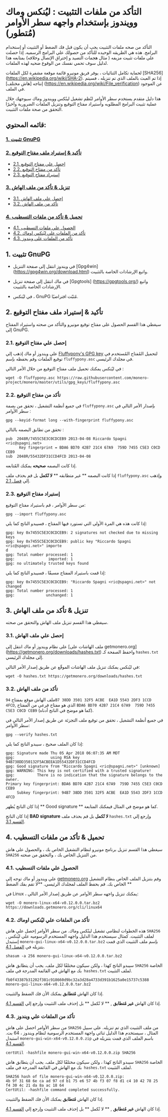#  التأكد من ملفات التثبيت : ليُنكس وماك وويندوز بإستخدام واجهه سطر الأوامر (مُتطور)

التأكد من صحه ملفات التثبيت يجب أن يكون قبل فك الضغط أو التثبيت أو إستخدام البرامج. هذه هي الطريقه الوحيده للتأكد من حصولك علي البرامج الرسميه. إذا حصلت علي ملفات تثبيت مزيفه ( مثال هجمات التصيد و إختراق الإتصال وخلافه) بمتابعه هذا لدليل سوف تحمي نفسك من الوقوع ضحيه لهذه الملفات.

لحماية تكامل الثنائيات ، يوفر فريق مونيرو قائمة موقعة مشفرة لكل الملفات [SHA256] (https://en.wikipedia.org/wiki/SHA-2). إذا تم العبث بالملف الذي تم تنزيله ، فسيتم إنتاجه [هاش مختلف] (https://en.wikipedia.org/wiki/File_verification) عن الموجود في الملف.

هذا دليل متقدم يستخدم سطر الأوامر لنُظم تشغيل لينُكس وويندوز وماك سيوجهك خلال عملية تثبيت البرامج المطلوبه واستيراد مفتاح التوقيع وتنزيل الملفات الضرورية وأخيرًا التحقق من صحة ملفات التثبيت.

## قائمه المحتوي:

### [1. تثبيت GnuPG](#1-installing-gnupg)
### [2. تأكيد & إستيراد ملف مفتاح التوقيع](#2-verify-and-import-signing-key)
  + [2.1. إحصل علي مفتاح التوقيع ](#21-get-signing-key)
  + [2.2. تأكد من مفتاح التوقيع ](#22-verify-signing-key)
  + [2.3. إستيراد مفتاح التوقيع ](#23-import-signing-key)
### [3. تنزيل & تأكد من ملف الهاش](#3-download-and-verify-hash-file)
  + [3.1. إحصل علي ملف الهاش ](#31-get-hash-file)
  + [3.2. تأكد من ملف الهاش ](#32-verify-hash-file)
### [4. تحميل & تأكد من ملفات التسطيب ](#4-download-and-verify-binary)
  + [4.1. الحصول علي ملفات التسطيب](#41-get-monero-binary)
  + [4.2. تأكد من الملفات علي ليُنكس اوماك ](#42-binary-verification-on-linux-or-mac)
  + [4.3. تأكد من الملفات علي ويندوز](#43-binary-verification-on-windows)

## 1. تثبيت GnuPG

+ في ويندوز انتقل إلى صفحة التنزيل [Gpg4win] (https://gpg4win.org/download.html) واتبع الإرشادات الخاصة بالتثبيت.

+ في ماك انتقل إلى صفحة تنزيل [Gpgtools] (https://gpgtools.org/) واتبع الإرشادات الخاصة بالتثبيت.

+ في ليُنكس ، GnuPG مُثبّت افتراضيًا.

## 2. تأكيد & إستيراد ملف مفتاح التوقيع

سيغطي هذا القسم الحصول على مفتاح توقيع مونيرو والتأكد من صحته واستيراد المفتاح إلى GnuPG.

### 2.1. إحصل علي مفتاح التوقيع

علي ويندوز أو ماك إذهب إلي [Fluffypony's GPG key](https://raw.githubusercontent.com/monero-project/monero/master/utils/gpg_keys/fluffypony.asc) لتحميل المُفتاح المُستخدم في توقيع الملفات وقم بحفظه بإسم `fluffypony.asc` في مجلدك الرئيسي.

في ليُنكس يمكنك تحميل ملف مفتاح التوقيع من خلال الأمر التالي :

```
wget -O fluffypony.asc https://raw.githubusercontent.com/monero-project/monero/master/utils/gpg_keys/fluffypony.asc
```

### 2.2. تأكد من مفتاح التوقيع

في جميع أنظمة التشغيل ، تحقق من بصمة `fluffypony.asc` بإصدار الأمر التالي في سطر الأوامر :

```
gpg --keyid-format long --with-fingerprint fluffypony.asc
```


تحقق من تطابق البصمه بالتالي :

```
pub  2048R/7455C5E3C0CDCEB9 2013-04-08 Riccardo Spagni <ric@spagni.net>
      Key fingerprint = BDA6 BD70 42B7 21C4 67A9  759D 7455 C5E3 C0CD CEB9
sub  2048R/55432DF31CCD4FCD 2013-04-08
```

إذا كانت البصمه **صحيحه** يمكنك المُتابعه.

إذا كانت البصمه ** غير متطابقه ** **لا تُكمل** بل قم بحذف ملف `fluffypony.asc` وإذهب إلي [فصل 2.1](#21-get-signing-key).

### 2.3. إستيراد مفتاح التوقيع

من سطر الأوامر ، قم باستيراد مفتاح التوقيع:

```
gpg --import fluffypony.asc
```

إذا كانت هذه هي المرة الأولى التي تستورد فيها المفتاح ، فسيبدو الناتج كما يلي:

```
gpg: key 0x7455C5E3C0CDCEB9: 2 signatures not checked due to missing keys
gpg: key 0x7455C5E3C0CDCEB9: public key "Riccardo Spagni <ric@spagni.net>" importe
d
gpg: Total number processed: 1
gpg:               imported: 1
gpg: no ultimately trusted keys found
```

إذا قمت باستيراد المفتاح مسبقًا ، فسيبدو الناتج كما يلي:

```
gpg: key 0x7455C5E3C0CDCEB9: "Riccardo Spagni <ric@spagni.net>" not changed
gpg: Total number processed: 1
gpg:              unchanged: 1
```

## 3. تنزيل & تأكد من ملف الهاش

سيغطي هذا القسم تنزيل ملف الهاش والتحقق من صحته.

### 3.1. إحصل علي ملف الهاش

على نظام ويندوز أو ماك انتقل إلى [ملف الهاشات على getmonero.org] (https://getmonero.org/downloads/hashes.txt) واحفظ الصفحة كـ `hashes.txt` إلى مجلدك الرئيسي.

في ليُنكس يمكنك تنزيل ملف الهاشات الموقّع عن طريق إصدار الأمر التالي:

```
wget -O hashes.txt https://getmonero.org/downloads/hashes.txt
```

### 3.2. تأكد من ملف الهاش

ملف الهاش موقع بمفتاح  `94B7 38DD 3501 32F5 ACBE  EA1D 5543 2DF3 1CCD 4FCD`, الذي هو مفتاح فرعي من المفتاح `BDA6 BD70 42B7 21C4 67A9  759D 7455 C5E3 C0CD CEB9` (كما هو موضح في الناتج أدناه).

في جميع أنظمة التشغيل ، تحقق من توقيع ملف التجزئة عن طريق إصدار الأمر التالي في سطر الأوامر:

```
gpg --verify hashes.txt
```

إذا كان الملف صحيح ، سيبدو الناتج كما يلي:

```
gpg: Signature made Thu 05 Apr 2018 06:07:35 AM MDT
gpg:                using RSA key 94B738DD350132F5ACBEEA1D55432DF31CCD4FCD
gpg: Good signature from "Riccardo Spagni <ric@spagni.net>" [unknown]
gpg: WARNING: This key is not certified with a trusted signature!
gpg:          There is no indication that the signature belongs to the owner.
Primary key fingerprint: BDA6 BD70 42B7 21C4 67A9  759D 7455 C5E3 C0CD CEB9
     Subkey fingerprint: 94B7 38DD 3501 32F5 ACBE  EA1D 5543 2DF3 1CCD 4FCD
```

إذا كان الناتج يُظهر ** Good signature ** كما هو موضح في المثال فيمكنك المتابعة.

إذا كان الناتج **BAD signature** **لا تُكمل** بل قم بحذف ملف `hashes.txt` وإرجع إلي [القسم 3.1](#31-get-hash-file).

## 4. تحميل & تأكد من ملفات التسطيب

سيغطي هذا القسم تنزيل برنامج مونيرو لنظام التشغيل الخاص بك ، والحصول على هاش `SHA256` من التنزيل الخاص بك ، والتحقق من صحته.

### 4.1. الحصول علي ملفات التسطيب

علي ويندوز أو ماك توجه إلي [getmonero.org](https://getmonero.org/downloads/) وقم بتنزيل الملف الخاص بنظام التشغيل الخاص بك. قم بحفظ الملف لمجلدك الرئيسي. **لا تقم بفك الضغط **

في Linux ، يمكنك تنزيل واجهه سطر الأوامر عن طريق إصدار الأمر التالي:

```
wget -O monero-linux-x64-v0.12.0.0.tar.bz2 https://downloads.getmonero.org/cli/linux64
```

### 4.2. تأكد من الملفات علي ليُنكس اوماك

هذه الخطوات لنظامي تشغيل لينُكس وماك. من سطر الأوامر إحصل علي هاش  `SHA256` لملف التثبيت. كمثال سيستخدم هذا الدليل واجهه المستخدم الرسوميه علي ليُنكس , إستبدل `monero-gui-linux-x64-v0.12.0.0.tar.bz2` بإسم ملف التثبيت الذي قمت بتنزيله في [الفصل 4.1](#41-get-monero-binary).

```
shasum -a 256 monero-gui-linux-x64-v0.12.0.0.tar.bz2
```

سيبدو الناتج كهذا ، ولكن سيكون مختلفًا لكل ملف. يجب أن يتطابق هاش `SHA256` الخاصة بك مع الهاش في القائمة المدرجة في ملف` hashes.txt` لملف التثبيت.

```
fb0f43387b31202f381c918660d9bc32a3d28a4733d391b1625a0e15737c5388  monero-gui-linux-x64-v0.12.0.0.tar.bz2
```

إذا كان الهاش **مُتطابق** يمكنك الأن فك الضفط والتثبيت.

إذا كان الهاش **غير مُتطابق** , ** لا تُكمل ** بل إحذف ملف التثبيت وإرجع إلي [القسم 4.1](#41-get-monero-binary).

### 4.3. تأكد من الملفات علي ويندوز

من سطر الأوامر احصل على هاش `SHA256` من ملف التثبيت الذي تم تنزيله. على سبيل المثال ، سيستخدم هذا الدليل ثنائي واجهة المستخدم الرسومية لنظام ويندوز ، 64 بت. استبدل `monero-gui-win-x64-v0.12.0.0.zip` باسم الملف الذي قمت بتنزيله في [القسم 4.1](#41-get-monero-binary).

```
certUtil -hashfile monero-gui-win-x64-v0.12.0.0.zip SHA256
```
سيبدو الناتج كهذا ، ولكن سيكون مختلفًا لكل ملف. يجب أن يتطابق هاش `SHA256` الخاصة بك مع الهاش في القائمة المدرجة في ملف` hashes.txt` لملف التثبيت.

```
SHA256 hash of file monero-gui-win-x64-v0.12.0.0.zip:
4b 9f 31 68 6e ca ad 97 cd b1 75 e6 57 4b f3 07 f8 d1 c4 10 42 78 25 f4 30 4c 21 da 8a ac 18 64
CertUtil: -hashfile command completed successfully.
```

إذا كان الهاش **مُتطابق** يمكنك الأن فك الضفط والتثبيت.

إذا كان الهاش **غير مُتطابق** , ** لا تُكمل ** بل إحذف ملف التثبيت وإرجع إلي [القسم 4.1](#41-get-monero-binary).
